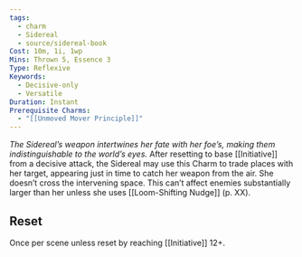 ```yaml
---
tags:
  - charm
  - Sidereal
  - source/sidereal-book
Cost: 10m, 1i, 1wp
Mins: Thrown 5, Essence 3
Type: Reflexive
Keywords:
  - Decisive-only
  - Versatile
Duration: Instant
Prerequisite Charms:
  - "[[Unmoved Mover Principle]]"
---
```

*The Sidereal’s weapon intertwines her fate with her foe’s, making them indistinguishable to the world’s eyes.*
After resetting to base [[Initiative]] from a decisive attack, the Sidereal may use this Charm to trade places with her target, appearing just in time to catch her weapon from the air. She doesn’t cross the intervening space. This can’t affect enemies substantially larger than her unless she uses [[Loom-Shifting Nudge]] (p. XX). 
## Reset
Once per scene unless reset by reaching [[Initiative]] 12+.